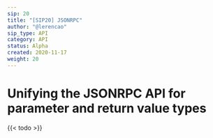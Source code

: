```yaml
---
sip: 20
title: "[SIP20] JSONRPC"
author: "@lerencao"
sip_type: API
category: API
status: Alpha
created: 2020-11-17
weight: 20
---
```


# Unifying the JSONRPC API for parameter and return value types

<!--more-->

{{< todo >}}